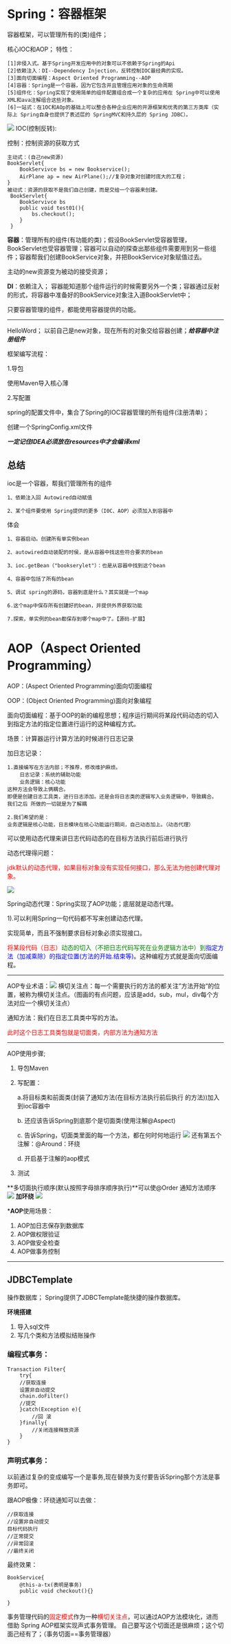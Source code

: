 # Spring：容器框架

容器框架，可以管理所有的(类)组件；

核心IOC和AOP；
特性：

    [1]非侵入式。基于Spring开发应用中的对象可以不依赖于Spring的Api
    [2]依赖注入：DI--Dependency Injection，反转控制IOC最经典的实现。
    [3]面向切面编程：Aspect Oriented Programming--AOP
    [4]容器：Spring是一个容器，因为它包含并且管理应用对象的生命周期
    [5]组件化：Spring实现了使用简单的组件配置组合成一个复杂的应用在 Spring中可以使用XML和ava注解组合这些对象。
    [6]一站式：在1OC和AOp的基础上可以整合各种企业应用的开源框架和优秀的第三方类库（实际上 Spring自身也提供了表述层的 SpringMVC和持久层的 Spring JDBC）。

![](pic\1.png)
IOC(控制反转):

控制：控制资源的获取方式

    主动式：(自己new资源)
    BookServlet{
        BookServivce bs = new Bookservice();
        AirPlane ap = new AirPlane();//复杂对象对创建时庞大的工程；
    }
    被动式：资源的获取不是我们自己创建，而是交给一个容器来创建。
     BookServlet{
        BookServivce bs
        public void test01(){
            bs.checkout();
        }
     }
**容器**：管理所有的组件(有功能的类)；假设BookServlet受容器管理，BookServlet也受容器管理；容器可以自动的探查出那些组件需要用到另一些组件；容器帮我们创建BookService对象，并把BookService对象赋值过去。

主动的new资源变为被动的接受资源；

**DI**：依赖注入；
容器能知道那个组件运行的时候需要另外一个类；容器通过反射的形式，将容器中准备好的BookService对象注入道BookServlet中；

只要容器管理的组件，都能使用容器提供的功能。

---
HelloWord；
以前自己是new对象，现在所有的对象交给容器创建；***给容器中注册组件***

框架编写流程：

1.导包

使用Maven导入核心薄

2.写配置

spring的配置文件中，集合了Spring的IOC容器管理的所有组件(注册清单)；

创建一个SpringConfig.xml文件

  ***一定记住IDEA必须放在resources中才会编译xml***

## 总结
ioc是一个容器，帮我们管理所有的组件

    1、依赖注入回 Autowired自动赋值

    2、某个组件要使用 Spring提供的更多（I0C、AOP）必须加入到容器中

体会

    1、容器启动。创建所有单实例bean

    2、autowired自动装配的时侯，是从容器中找这些符合要求的bean

    3、ioc.getBean（"bookserylet"）：也是从容器中找到这个bean

    4、容器中包括了所有的bean

    5、调试 spring的源码，容器到底是什么？其实就是一个map

    6.这个map中保存所有创建好的bean，并提供外界获取功能

    7.探索，单实例的bean都保存到哪个map中了。【源码-扩展】


# AOP（Aspect Oriented Programming）
 AOP：(Aspect Oriented Programming)面向切面编程

 OOP：(Object Oriented Programming)面向对象编程

 面向切面编程：基于OOP的新的编程思想；程序运行期间将某段代码动态的切入到指定方法的指定位置进行运行的这种编程方式。

 场景：计算器运行计算方法的时候进行日志记录

 加日志记录：
        
    1.直接编写在方法内部；不推荐，修改维护麻烦。
        日志记录：系统的辅助功能
        业务逻辑：核心功能
    这种方法会导致上俩耦合。
    即便是创建日志工具类，进行日志添加。还是会将日志类的逻辑写入业务逻辑中，导致耦合。
    我们之后 所做的一切就是为了解耦

    2.我们希望的是：
    业务逻辑是核心功能，日志模块在核心功能运行期间，自己动态加上。（动态代理）
可以使用动态代理来讲日志代码动态的在目标方法执行前后进行执行

动态代理得问题：

<font color="red"> jdk默认的动态代理，如果目标对象没有实现任何接口，那么无法为他创建代理对象。</font>

![](pic\2.png)

Spring动态代理：Spring实现了AOP功能；底层就是动态代理。

1).可以利用Spring一句代码都不写来创建动态代理。
  
  实现简单，而且不强制要求目标对象必须实现接口。

 <font color="red">将某段代码（日志）</font><font color="green">动态的切入（不把日志代码写死在业务逻辑方法中）到</font><font color="blue">指定方法（加减乘除）的指定位置(方法的开始.结束等)</font>。这种编程方式就是面向切面编程。

 ---
 AOP专业术语：![](pic\3.png)
 横切关注点：每一个需要执行的方法的都关注”方法开始“的位置，被称为横切关注点。（图画的有点问题，应该是add，sub，mul，div每个方法对应一个横切关注点）

 通知方法：我们在日志工具类中写的方法。

<font color="red">此时这个日志工具类包就是切面类，内部方法为通知方法</font>

---
AOP使用步骤;
1) 导包Maven
2) 写配置：
    
    a.将目标类和前面类(封装了通知方法(在目标方法执行前后执行 的方法))加入到ioc容器中

    b. 还应该告诉Spring到底那个是切面类(使用注解@Aspect)
    
    c. 告诉Spring，切面类里面的每一个方法，都在何时何地运行
    ![](pic\4.png)
    还有第五个注解：@Around：环绕
    
    d. 开启基于注解的aop模式
3) 测试

**多切面执行顺序(默认按照字母排序顺序执行)**可以使@Order
通知方法顺序
![](pic/5.png)
**加环绕**
![](pic/6.png)

***AOP**使用场景：
1. AOP加日志保存到数据库
2. AOP做权限验证
3. AOP做安全检查
4. AOP做事务控制

---
## JDBCTemplate
操作数据库；
Spring提供了JDBCTemplate能快捷的操作数据库。

**环境搭建**
1. 导入sql文件
2. 写几个类和方法模拟结账操作

### 编程式事务：

    Transaction Filter{
        try{
        //获取连接
        设置非自动提交
        chain.doFilter()
        //提交
        }catch(Exception e){
            //回 滚
        }finally{
            //关闭连接释放资源
        }
    }

### 声明式事务：
以前通过复杂的变成编写一个是事务,现在替换为支付要告诉Spring那个方法是事务即可。

跟AOP极像：环绕通知可以去做：

    //获取连接
    //设置非自动提交
    目标代码执行
    //正常提交
    //异常回滚
    //最终关闭
最终效果：
    
    BookService{
        @this-a-tx(表明是事务)
        public void checkout(){}

    }

事务管理代码的<font color="red">固定模式</font>作为一种<font color="red">横切关注点</font>，可以通过AOP方法模块化，进而借助 Spring AOP框架实现声式事务管理。
自己要写这个切面还是很麻烦；这个切面己经有了；（事务切面==事务管理器）